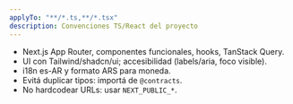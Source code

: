 ```yaml
---
applyTo: "**/*.ts,**/*.tsx"
description: Convenciones TS/React del proyecto
---
```


- Next.js App Router, componentes funcionales, hooks, TanStack Query.
- UI con Tailwind/shadcn/ui; accesibilidad (labels/aria, foco visible).
- i18n es-AR y formato ARS para moneda.
- Evitá duplicar tipos: importá de `@contracts`.
- No hardcodear URLs: usar `NEXT_PUBLIC_*`.
